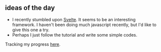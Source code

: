 ## ideas of the day

- I recently stumbled upon [Svelte](https://svelte.dev/). It seems to be an interesting framework. I haven't been doing much javascript recently, but I'd like to give this one a try.
- Perhaps I just follow the tutorial and write some simple codes.



Tracking my progress [here](https://github.com/abtin/learning-svelte).

